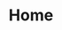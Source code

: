 ---
title: "Home"
tagline: "Superorganism is a design and innovation collective that supports visionary organizations to create clearer, more ambitious strategies for making different worlds possible."
---